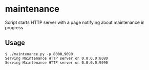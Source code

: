 # maintenance
Script starts HTTP server with a page notifying about maintenance in progress

## Usage
```
$ ./maintenance.py -p 8080,9090
Serving Maintenance HTTP server on 0.0.0.0:8080
Serving Maintenance HTTP server on 0.0.0.0:9090
```
